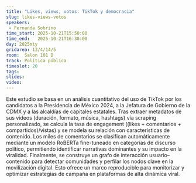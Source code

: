 ```yaml
---
title: "Likes, views, votos: TikTok y democracia"
slug: likes-views-votos
speakers:
 - Fernanda Sobrino
time_start: 2025-10-21T15:50:00
time_end:   2025-10-21T16:30:00
day: 2025mty
gridarea: 13/4/14/5
room:  Salon 101 D
track: Política pública
timeslot: 20
tags:
slides: 
video: 
---
```


Este estudio se basa en un análisis cuantitativo del uso de TikTok por los candidatos a la Presidencia de México 2024, a la Jefatura de Gobierno de la CDMX y a las alcaldías de capitales estatales. Tras extraer metadatos de sus videos (duración, formato, música, hashtags) vía scraping personalizado, se calcula la tasa de engagement ((likes + comentarios + compartidos)/vistas) y se modela su relación con características de contenido. Los miles de comentarios se clasifican automáticamente mediante un modelo RoBERTa fine-tuneado en categorías de discurso político, permitiendo identificar narrativas dominantes y su impacto en la viralidad. Finalmente, se construye un grafo de interacción usuario–contenido para detectar comunidades y perfilar los nodos clave en la movilización digital. Esto ofrece un marco reproducible para monitorizar y optimizar estrategias de campaña en plataformas de alta dinámica viral.

